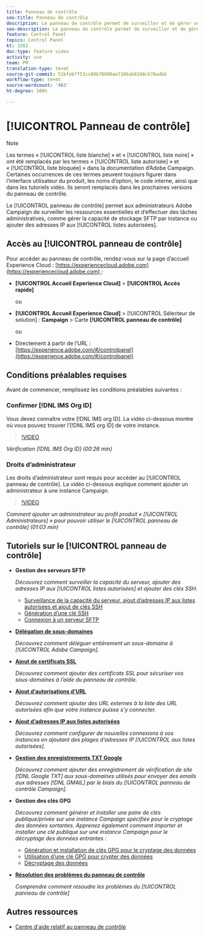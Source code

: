 ```yaml
---
title: Panneau de contrôle
seo-title: Panneau de contrôle
description: Le panneau de contrôle permet de surveiller et de gérer votre capacité de stockage SFTP par instance et d’ajouter des adresses IP aux listes autorisées.
seo-description: Le panneau de contrôle permet de surveiller et de gérer votre capacité de stockage SFTP par instance et d’ajouter des adresses IP aux listes autorisées.
feature: Control Panel
topics: Control Panel
kt: 3262
doc-type: feature video
activity: use
team: PM
translation-type: tm+mt
source-git-commit: 51bfeb7f53cc68b78080ae7106ab8188cb78adb6
workflow-type: tm+mt
source-wordcount: '463'
ht-degree: 100%

---
```



# [!UICONTROL Panneau de contrôle]

>[!NOTE]
>
>Les termes « [!UICONTROL liste blanche] » et « [!UICONTROL liste noire] » ont été remplacés par les termes « [!UICONTROL liste autorisée] » et « [!UICONTROL liste bloquée] » dans la documentation d’Adobe Campaign.
>Certaines occurrences de ces termes peuvent toujours figurer dans l’interface utilisateur du produit, les noms d’option, le code interne, ainsi que dans les tutoriels vidéo. Ils seront remplacés dans les prochaines versions du panneau de contrôle.

Le [!UICONTROL panneau de contrôle] permet aux administrateurs Adobe Campaign de surveiller les ressources essentielles et d’effectuer des tâches administratives, comme gérer la capacité de stockage SFTP par instance ou ajouter des adresses IP aux [!UICONTROL listes autorisées].

## Accès au [!UICONTROL panneau de contrôle]

Pour accéder au panneau de contrôle, rendez-vous sur la page d’accueil Experience Cloud : [https://experiencecloud.adobe.com](https://experiencecloud.adobe.com) :

* **[!UICONTROL Accueil Experience Cloud]** > **[!UICONTROL Accès rapide]**

   ou
* **[!UICONTROL Accueil Experience Cloud]** > [!UICONTROL Sélecteur de solution] : **Campaign** > Carte **[!UICONTROL panneau de contrôle]**

   ou

* Directement à partir de l’URL : [https://experience.adobe.com/#/controlpanel](https://experience.adobe.com/#/controlpanel)

## Conditions préalables requises

Avant de commencer, remplissez les conditions préalables suivantes :

### Confirmer [!DNL IMS Org ID]

Vous devez connaître votre [!DNL IMS org ID]. La vidéo ci-dessous montre où vous pouvez trouver l’[!DNL IMS org ID] de votre instance.

>[!VIDEO](https://video.tv.adobe.com/v/27183?quality=12)

*Vérification [!DNL IMS Org ID] (00:26 min)*

### Droits d’administrateur

Les droits d’administrateur sont requis pour accéder au [!UICONTROL panneau de contrôle].
La vidéo ci-dessous explique comment ajouter un administrateur à une instance Campaign.

>[!VIDEO](https://video.tv.adobe.com/v/27147?quality=12)

*Comment ajouter un administrateur au profil produit « [!UICONTROL Administrateurs] » pour pouvoir utiliser le [!UICONTROL panneau de contrôle] (01:03 min)*

## Tutoriels sur le [!UICONTROL panneau de contrôle]

* **Gestion des serveurs SFTP**

   *Découvrez comment surveiller la capacité du serveur, ajouter des adresses IP aux [!UICONTROL listes autorisées] et ajouter des clés SSH*.

   * [Surveillance de la capacité du serveur, ajout d’adresses IP aux listes autorisées et ajout de clés SSH](/help/monitoring-campaign-classic/control-panel/monitoring-server-capacity-allow-listing-adding-ssh-key.md)
   * [Génération d’une clé SSH](/help/monitoring-campaign-classic/control-panel/generate-ssh-key.md)
   * [Connexion à un serveur SFTP](/help/monitoring-campaign-classic/control-panel/connect-to-sftp-server.md)

* **[Délégation de sous-domaines](/help/monitoring-campaign-classic/control-panel/subdomain-delegation.md)**

   *Découvrez comment déléguer entièrement un sous-domaine à [!UICONTROL Adobe Campaign]*.

* **[Ajout de certificats SSL](/help/monitoring-campaign-classic/control-panel/adding-ssl-certificates.md)**

   *Découvrez comment ajouter des certificats SSL pour sécuriser vos sous-domaines à l’aide du panneau de contrôle.*

* **[Ajout d’autorisations d’URL](/help/monitoring-campaign-classic/control-panel/adding-url-permissions.md)**

   *Découvrez comment ajouter des URL externes à la liste des URL autorisées afin que votre instance puisse s’y connecter.*

* **[Ajout d’adresses IP aux listes autorisées](/help/monitoring-campaign-classic/control-panel/ip-allow-listing.md)**

   *Découvrez comment configurer de nouvelles connexions à vos instances en ajoutant des plages d’adresses IP [!UICONTROL aux listes autorisées].*

* **[Gestion des enregistrements TXT Google](/help/monitoring-campaign-classic/control-panel/google-txt-record-management.md)**

   *Découvrez comment ajouter des enregistrement de vérification de site [!DNL Google TXT] aux sous-domaines utilisés pour envoyer des emails aux adresses [!DNL GMAIL] par le biais du [!UICONTROL panneau de contrôle Campaign].*

* **Gestion des clés GPG**

   *Découvrez comment générer et installer une paire de clés publique/privée sur une instance Campaign spécifiée pour le cryptage des données sortantes. Apprenez également comment importer et installer une clé publique sur une instance Campaign pour le décryptage des données entrantes :*

   * [Génération et installation de clés GPG pour le cryptage des données](./gpg-key-management/generating-and-installing-gpg-keys-for-data-encryption.md)
   * [Utilisation d’une clé GPG pour crypter des données](./gpg-key-management/using-a-gpg-key-to-encrypt-data.md)
   * [Décryptage des données](./gpg-key-management/decrypting-data.md)

* **[Résolution des problèmes du panneau de contrôle](/help/monitoring-campaign-classic/control-panel/trouble-shooting.md)**

   *Comprendre comment résoudre les problèmes du [!UICONTROL panneau de contrôle]*

## Autres ressources

* [Centre d&#39;aide relatif au panneau de contrôle](https://docs.adobe.com/content/help/fr-FR/control-panel/using/control-panel-home.html)
